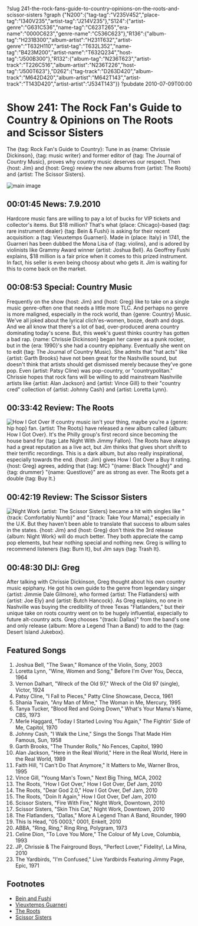 ?slug 241-the-rock-fans-guide-to-country-opinions-on-the-roots-and-scissor-sisters
?graph {"N200":{"tag-tag":"V235V452","place-tag":"I340V235","artist-tag":"J214V235"},"S124":{"artist-genre":"G631C536","name-tag":"C623T265","era-name":"0000C623","genre-name":"C536C623"},"R136":{"album-tag":"H231B300","album-artist":"H231T632","artist-genre":"T632H110","artist-tag":"T632L352","name-tag":"B423M200","artist-name":"T632Q234","host-tag":"J500B300"},"R132":{"album-tag":"N236T623","artist-track":"T226C516","album-artist":"N236T226","host-tag":"J500T623"},"D262":{"tag-track":"D263D420","album-track":"M642D420","album-artist":"M642T143","artist-track":"T143D420","artist-artist":"J534T143"}}
?pubdate 2010-07-09T00:00

# Show 241: The Rock Fan's Guide to Country & Opinions on The Roots and Scissor Sisters
The {tag: Rock Fan's Guide to Country}: Tune in as {name: Chrissie Dickinson}, {tag: music writer} and former editor of {tag: The Journal of Country Music}, proves why country music deserves our respect. Then {host: Jim} and {host: Greg} review the new albums from {artist: The Roots} and {artist: The Scissor Sisters}.

![main image](http://static.soundopinions.org/images/2010/countrymusic.jpg)


## 00:01:45 News: 7.9.2010 
Hardcore music fans are willing to pay a lot of bucks for VIP tickets and collector's items. But $18 million? That's what {place: Chicago}-based {tag: rare instrument dealer} {tag: Bein & Fushi} is asking for their recent acquisition: a {tag: Vieuxtemps Guarneri}. Made in {place: Italy} in 1741, the Guarneri has been dubbed the Mona Lisa of {tag: violins}, and is adored by violinists like Grammy Award winner {artist: Joshua Bell}. As Geoffrey Fushi explains, $18 million is a fair price when it comes to this prized instrument. In fact, his seller is even being choosy about who gets it. Jim is waiting for this to come back on the market.

## 00:08:53 Special: Country Music
Frequently on the show {host: Jim} and {host: Greg} like to take on a single music genre-often one that needs a little more TLC. And perhaps no genre is more maligned, especially in the rock world, than {genre: Country} Music. We've all joked about the lyrical clich'es-women, booze, death and dogs. And we all know that there's a lot of bad, over-produced arena country dominating today's scene. But, this week's guest thinks country has gotten a bad rap. {name: Chrissie Dickinson} began her career as a punk rocker, but in the {era: 1990}'s she had a country epiphany. Eventually she went on to edit {tag: The Journal of Country Music}. She admits that  "hat acts"  like {artist: Garth Brooks} have not been great for the Nashville sound, but doesn't think that artists should get dismissed merely because they've gone pop. Even {artist: Patsy Cline} was pop-country, or  "countrypolitan."  Chrissie hopes that rock fans will be willing to add mainstream Nashville artists like {artist: Alan Jackson} and {artist: Vince Gill} to their  "country cred"  collection of {artist: Johnny Cash} and {artist: Loretta Lynn}.

## 00:33:42 Review: The Roots
![How I Got Over](http://is3.mzstatic.com/image/thumb/Music/v4/c0/d7/9b/c0d79be0-7dfc-4bb1-3e20-9bc237694a4f/source/600x600bb.jpg "43680/377445282")
If country music isn't your thing, maybe you're a {genre: hip hop} fan. {artist: The Roots} have released a new album called {album: How I Got Over}. It's the Philly group's first record since becoming the house band for {tag: Late Night With Jimmy Fallon}. The Roots have always had a great reputation as a live act, but Jim thinks that gives short shrift to their terrific recordings. This is a dark album, but also really inspirational, especially towards the end. {host: Jim} gives How I Got Over a Buy It rating. {host: Greg} agrees, adding that {tag: MC} "{name: Black Thought}" and {tag: drummer} "{name: Questlove}" are as strong as ever. The Roots get a double {tag: Buy It.}

## 00:42:19 Review: The Scissor Sisters
![Night Work](http://is3.mzstatic.com/image/thumb/Music/v4/d4/44/77/d4447722-58e1-df7f-3d3d-ebd89c72971c/source/600x600bb.jpg "5610556/377551223")
{artist: The Scissor Sisters} became a hit with singles like "{track: Comfortably Numb}" and "{track: Take Your Mama}," especially in the U.K. But they haven't been able to translate that success to album sales in the states. {host: Jim} and {host: Greg} don't think the 3rd release {album: Night Work} will do much better. They both appreciate the camp pop elements, but hear nothing special and nothing new. Greg is willing to recommend listeners {tag: Burn It}, but Jim says {tag: Trash It}.

## 00:48:30 DIJ: Greg
After talking with Chrissie Dickinson, Greg thought about his own country music epiphany. He got his own guide to the genre from legendary singer {artist: Jimmie Dale Gilmore}, who formed {artist: The Flatlanders} with {artist: Joe Ely} and {artist: Butch Hancock}. As Greg explains, no one in Nashville was buying the credibility of three Texas "Flatlanders," but their unique take on roots country went on to be hugely influential, especially to future alt-country acts. Greg chooses "{track: Dallas}" from the band's one and only release {album: More a Legend Than a Band} to add to the {tag: Desert Island Jukebox}.

## Featured Songs
1. Joshua Bell, "The Swan," Romance of the Violin, Sony, 2003
2. Loretta Lynn, "Wine, Women and Song," Before I'm Over You, Decca, 1964
3. Vernon Dalhart, "Wreck of the Old 97," Wreck of the Old 97 (single), Victor, 1924
4. Patsy Cline, "I Fall to Pieces," Patty Cline Showcase, Decca, 1961
5. Shania Twain, "Any Man of Mine," The Woman in Me, Mercury, 1995
6. Tanya Tucker, "Blood Red and Going Down," What's Your Mama's Name, CBS, 1973
7. Merle Haggard, "Today I Started Loving You Again," The Fightin' Side of Me, Capitol, 1970
8. Johnny Cash, "I Walk the Line," Sings the Songs That Made Him Famous, Sun, 1958 
9. Garth Brooks, "The Thunder Rolls," No Fences, Capitol, 1990
10. Alan Jackson, "Here in the Real World," Here in the Real World, Here in the Real World, 1989
11. Faith Hill, "I Can't Do That Anymore," It Matters to Me, Warner Bros, 1995
12. Vince Gill, "Young Man's Town," Next Big Thing, MCA, 2002
13. The Roots, "How I Got Over," How I Got Over, Def Jam, 2010 
14. The Roots, "Dear God 2.0," How I Got Over, Def Jam, 2010
15. The Roots, "Doin It Again," How I Got Over, Def Jam, 2010
16. Scissor Sisters, "Fire With Fire," Night Work, Downtown, 2010
17. Scissor Sisters, "Skin This Cat," Night Work, Downtown, 2010
18. The Flatlanders, "Dallas," More A Legend Than A Band, Rounder, 1990
19. This Is Head, "05 0003," 0001, Enkelt, 2010
20. ABBA, "Ring, Ring," Ring Ring, Polygram, 1973
21. Celine Dion, "To Love You More," The Colour of My Love, Columbia, 1993
22. JP, Chrissie & The Fairground Boys, "Perfect Lover," Fidelity!, La Mina, 2010
23. The Yardbirds, "I'm Confused," Live Yardbirds Featuring Jimmy Page, Epic, 1971


## Footnotes
- [Bein and Fushi](http://beinfushi.com/)
- [Vieuxtemps Guarneri](http://www.theguardian.com/music/2010/jul/05/vieuxtemps-guarneri-violin-sale)
- [The Roots](http://www.theroots.com/)
- [Scissor Sisters](http://www.scissorsisters.com/)
